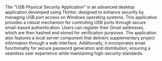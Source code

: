 The "USB Physical Security Application" is an advanced desktop application developed using
Tkinter, designed to enhance security by managing USB port access on Windows operating
systems. This application provides a robust mechanism for controlling USB ports through secure
email-based authentication. Users can register their Gmail addresses, which are then hashed and
stored for verification purposes. The application also features a local server component that delivers
supplementary project information through a web interface. Additionally, it incorporates email
functionality for secure password generation and distribution, ensuring a seamless user experience
while maintaining high-security standards.
